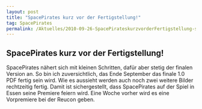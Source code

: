 ```yaml
---
layout: post
title: "SpacePirates kurz vor der Fertigstellung!"
tag: SpacePirates
permalink: /Aktuelles/2010-09-26-SpacePirateskurzvorderFertigstellung-spacepirates
---
```


## SpacePirates kurz vor der Fertigstellung!

SpacePirates nähert sich mit kleinen Schritten, dafür aber stetig der finalen Version an. So bin ich zuversichtlich, das Ende September das finale 1.0 PDF fertig sein wird. Wie es aussieht werden auch noch zwei weitere Bilder rechtzeitig fertig. Damit ist sichergestellt, dass SpacePirates auf der Spiel in Essen seine Premiere feiern wird. Eine Woche vorher wird es eine Vorpremiere bei der Reucon geben.

